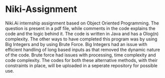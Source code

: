 # Niki-Assignment
Niki.Ai internship assignment based on Object Oriented Programming. 
The question is present in a pdf file, while comments in the code explains the code and the logic behind it. The code is written in Java and has a Olog(n) complexity.
The other ways to have completed this program was by using Big Integers and by using Brute Force.
Big Integers had an issue with efficient handling of long based inputs as that removed the dynamic nature of the code.
Brute force had issues with processing, time complexity and code complexity.
The codes for both these alternative methods, with their constraints in place, will be uploaded in a seperate repository for possible use. 
